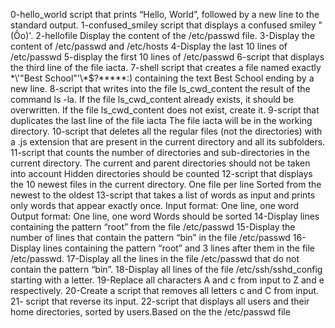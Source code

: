 0-hello_world script that prints “Hello, World”, followed by a new line to the standard output.
1-confused_smiley script that displays a confused smiley "(Ôo)'.
2-hellofile Display the content of the /etc/passwd file.
3-Display the content of /etc/passwd and /etc/hosts
4-Display the last 10 lines of /etc/passwd
5-display the first 10 lines of /etc/passwd
6-script that displays the third line of the file iacta.
7-shell script that creates a file named exactly \*\\'"Best School"\'\\*$\?\*\*\*\*\*:) containing the text Best School ending by a new line.
8-script that writes into the file ls_cwd_content the result of the command ls -la. If the file ls_cwd_content already exists, it should be overwritten. If the file ls_cwd_content does not exist, create it.
9-script that duplicates the last line of the file iacta
  The file iacta will be in the working directory.
10-script that deletes all the regular files (not the directories) with a .js extension that are present in the current directory and all its subfolders.
11-script that counts the number of directories and sub-directories in the current directory.
The current and parent directories should not be taken into account
Hidden directories should be counted
12-script that displays the 10 newest files in the current directory.
One file per line
Sorted from the newest to the oldest
13-script that takes a list of words as input and prints only words that appear exactly once.
Input format: One line, one word
Output format: One line, one word
Words should be sorted
14-Display lines containing the pattern “root” from the file /etc/passwd
15-Display the number of lines that contain the pattern “bin” in the file /etc/passwd
16-Display lines containing the pattern “root” and 3 lines after them in the file /etc/passwd.
17-Display all the lines in the file /etc/passwd that do not contain the pattern “bin”.
18-Display all lines of the file /etc/ssh/sshd_config starting with a letter.
19-Replace all characters A and c from input to Z and e respectively.
20-Create a script that removes all letters c and C from input.
21- script that reverse its input.
22-script that displays all users and their home directories, sorted by users.Based on the the /etc/passwd file
